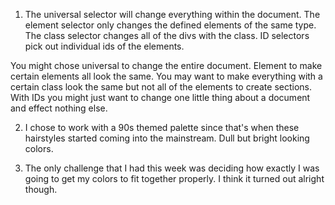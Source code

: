 1. The universal selector will change everything within the document.  The element selector only changes the defined elements of the same type.  The class selector changes all of the divs with the class. ID selectors pick out individual ids of the elements.

You might chose universal to change the entire document.  Element to make certain elements all look the same.  You may want to make everything with a certain class look the same but not all of the elements to create sections.  With IDs you might just want to change one little thing about a document and effect nothing else.

2. I chose to work with a 90s themed palette since that's when these hairstyles started coming into the mainstream.  Dull but bright looking colors.

3. The only challenge that I had this week was deciding how exactly I was going to get my colors to fit together properly.  I think it turned out alright though.

